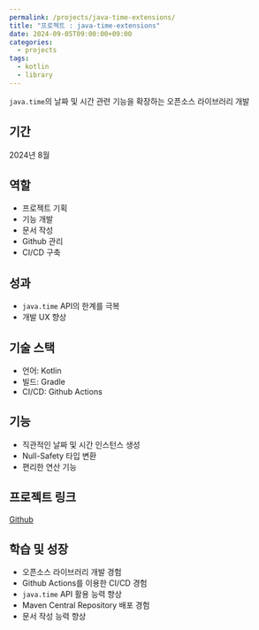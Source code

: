 ```yaml
---
permalink: /projects/java-time-extensions/
title: "프로젝트 : java-time-extensions"
date: 2024-09-05T09:00:00+09:00
categories:
  - projects
tags:
  - kotlin
  - library
---
```


`java.time`의 날짜 및 시간 관련 기능을 확장하는 오픈소스 라이브러리 개발

## 기간

2024년 8월

## 역할

- 프로젝트 기획
- 기능 개발
- 문서 작성
- Github 관리
- CI/CD 구축

## 성과

- `java.time` API의 한계를 극복
- 개발 UX 향상

## 기술 스택

- 언어: Kotlin
- 빌드: Gradle
- CI/CD: Github Actions

## 기능

- 직관적인 날짜 및 시간 인스턴스 생성
- Null-Safety 타입 변환
- 편리한 연산 기능

## 프로젝트 링크

[Github](https://github.com/HarryJhin/java-time-extensions)

## 학습 및 성장

- 오픈소스 라이브러리 개발 경험
- Github Actions를 이용한 CI/CD 경험
- `java.time` API 활용 능력 향상
- Maven Central Repository 배포 경험
- 문서 작성 능력 향상
